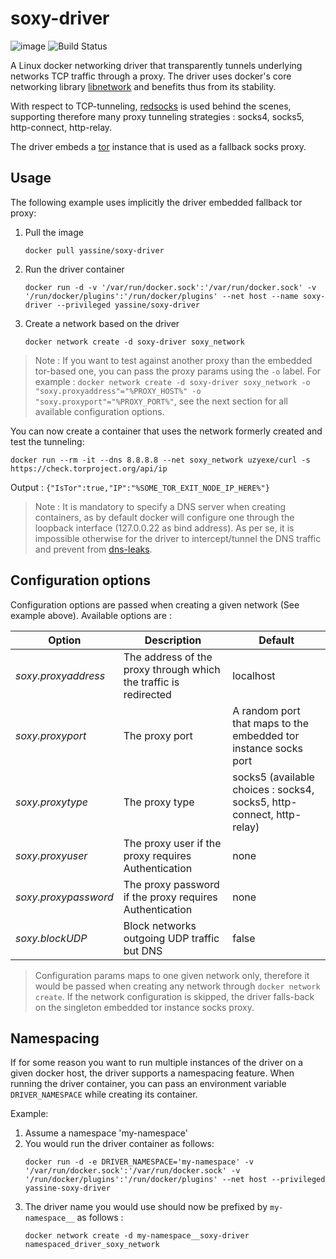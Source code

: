 # soxy-driver
![image](https://goreportcard.com/badge/github.com/yassine/soxy-driver)
![Build Status](https://www.travis-ci.org/yassine/soxy-driver.svg?branch=dev)

A Linux docker networking driver that transparently tunnels underlying networks TCP traffic through a proxy. 
The driver uses docker's core networking library [libnetwork](https://github.com/docker/libnetwork) and benefits thus from its stability.

With respect to TCP-tunneling, [redsocks](https://github.com/darkk/redsocks/) is used behind the scenes, supporting therefore many proxy tunneling strategies : socks4, socks5, http-connect, http-relay.

The driver embeds a [tor](https://www.torproject.org) instance that is used as a fallback socks proxy.

## Usage

The following example uses implicitly the driver embedded fallback tor proxy:

1) Pull the image
    ```
    docker pull yassine/soxy-driver
    ```
2) Run the driver container
    ```
    docker run -d -v '/var/run/docker.sock':'/var/run/docker.sock' -v '/run/docker/plugins':'/run/docker/plugins' --net host --name soxy-driver --privileged yassine/soxy-driver
    ```
3) Create a network based on the driver
    ```
    docker network create -d soxy-driver soxy_network
    ```
> Note : If you want to test against another proxy than the embedded tor-based one, you can pass the proxy params using
the `-o` label. For example : `docker network create -d soxy-driver soxy_network -o "soxy.proxyaddress"="%PROXY_HOST%" -o "soxy.proxyport"="%PROXY_PORT%"`, see the next section for all available
configuration options.

You can now create a container that uses the network formerly created and test the tunneling:
 
```
docker run --rm -it --dns 8.8.8.8 --net soxy_network uzyexe/curl -s https://check.torproject.org/api/ip
```

Output : `{"IsTor":true,"IP":"%SOME_TOR_EXIT_NODE_IP_HERE%"}`

> Note : It is mandatory to specify a DNS server when creating containers, as by default docker will configure one through
the loopback interface (127.0.0.22 as bind address). As per se, it is impossible otherwise for the driver to intercept/tunnel the 
DNS traffic and prevent from  [dns-leaks](https://en.wikipedia.org/wiki/DNS_leak).

## Configuration options
Configuration options are passed when creating a given network (See example above). Available options are :

Option | Description | Default
--- | --- | ---
*soxy.proxyaddress* | The address of the proxy through which the traffic is redirected | localhost
*soxy.proxyport* | The proxy port | A random port that maps to the embedded tor instance socks port
*soxy.proxytype* | The proxy type | socks5 (available choices : socks4, socks5, http-connect, http-relay)
*soxy.proxyuser* | The proxy user if the proxy requires Authentication | none
*soxy.proxypassword* | The proxy password if the proxy requires Authentication | none
*soxy.blockUDP* | Block networks outgoing UDP traffic but DNS | false

> Configuration params maps to one given network only, therefore it would be passed when creating any network through `docker network create`. 
If the network configuration is skipped, the driver falls-back on the singleton embedded tor instance socks proxy. 

## Namespacing
If for some reason you want to run multiple instances of the driver on a given docker host, the driver supports a namespacing
feature. When running the driver container, you can pass an environment variable `DRIVER_NAMESPACE` while creating its container.

Example:

1) Assume a namespace 'my-namespace'
2) You would run the driver container as follows:
    ```
    docker run -d -e DRIVER_NAMESPACE='my-namespace' -v '/var/run/docker.sock':'/var/run/docker.sock' -v '/run/docker/plugins':'/run/docker/plugins' --net host --privileged yassine-soxy-driver
    ```
3) The driver name you would use should now be prefixed by `my-namespace__` as follows :
    ```
    docker network create -d my-namespace__soxy-driver namespaced_driver_soxy_network
    ```
